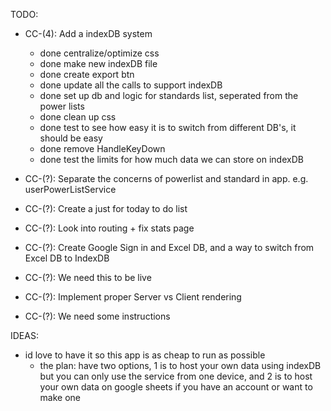 
TODO:
  - CC-(4): Add a indexDB system
    - done centralize/optimize css
    - done make new indexDB file
    - done create export btn
    - done update all the calls to support indexDB
    - done set up db and logic for standards list, seperated from the power lists
    - done clean up css
    - done test to see how easy it is to switch from different DB's, it should be easy
    - done remove HandleKeyDown
    - done test the limits for how much data we can store on indexDB

  - CC-(?): Separate the concerns of powerlist and standard in app. e.g. userPowerListService
  - CC-(?): Create a just for today to do list
  - CC-(?): Look into routing + fix stats page
  - CC-(?): Create Google Sign in and Excel DB, and a way to switch from Excel DB to IndexDB
  - CC-(?): We need this to be live
  - CC-(?): Implement proper Server vs Client rendering
  - CC-(?): We need some instructions

IDEAS:
  - id love to have it so this app is as cheap to run as possible
    - the plan: have two options, 1 is to host your own data using indexDB but you can only use the service from one device, and 2 is to host your own data on google sheets if you have an account or want to make one
